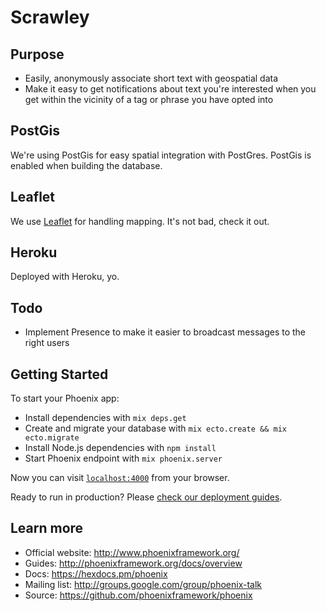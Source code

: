 # Scrawley

## Purpose

* Easily, anonymously associate short text with geospatial data
* Make it easy to get notifications about text you're interested when you
  get within the vicinity of a tag or phrase you have opted into

## PostGis

We're using PostGis for easy spatial integration with PostGres.
PostGis is enabled when building the database.

## Leaflet

We use [Leaflet](leafletjs.com) for handling mapping. It's not bad, check it out.

## Heroku

Deployed with Heroku, yo.

## Todo

* Implement Presence to make it easier to broadcast messages to the right users

## Getting Started

To start your Phoenix app:

  * Install dependencies with `mix deps.get`
  * Create and migrate your database with `mix ecto.create && mix ecto.migrate`
  * Install Node.js dependencies with `npm install`
  * Start Phoenix endpoint with `mix phoenix.server`

Now you can visit [`localhost:4000`](http://localhost:4000) from your browser.

Ready to run in production? Please [check our deployment guides](http://www.phoenixframework.org/docs/deployment).

## Learn more

  * Official website: http://www.phoenixframework.org/
  * Guides: http://phoenixframework.org/docs/overview
  * Docs: https://hexdocs.pm/phoenix
  * Mailing list: http://groups.google.com/group/phoenix-talk
  * Source: https://github.com/phoenixframework/phoenix
